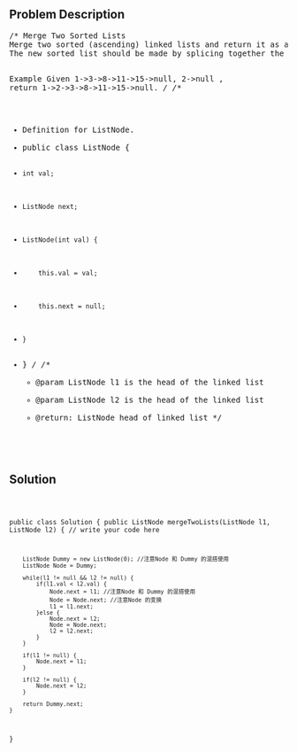 <!--
<style>
  body { font-family: Arial, sans-serif; }
  .container { max-width: 100%; margin: 50px auto; padding: 10px; }
  .comment-block { background-color: #f9f9f9; padding: 10px; border-left: 5px solid #ccc; max-width: 400px; margin: 20px auto; overflow-wrap: break-word; white-space: pre-wrap; }
  .code-block { background-color: #f4f4f4; padding: 10px; border: 1px solid #ddd; max-width: 400px; margin: 20px auto; overflow-wrap: break-word; white-space: pre-wrap; }
</style>
-->

<div class='container'>
<h2>Problem Description</h2>
<div class='comment-block'>
<pre>
/* Merge Two Sorted Lists
Merge two sorted (ascending) linked lists and return it as a new sorted list. 
The new sorted list should be made by splicing together the nodes of the two lists and sorted in ascending order.

Example
Given 1->3->8->11->15->null, 2->null , return 1->2->3->8->11->15->null.
*/
/**
 * Definition for ListNode.
 * public class ListNode {
 *     int val;
 *     ListNode next;
 *     ListNode(int val) {
 *         this.val = val;
 *         this.next = null;
 *     }
 * }
 */ 
    /**
     * @param ListNode l1 is the head of the linked list
     * @param ListNode l2 is the head of the linked list
     * @return: ListNode head of linked list
     */
</pre>
</div>

<h2>Solution</h2>
<div class='code-block'>
<pre><code class='language-java'>

public class Solution {
    public ListNode mergeTwoLists(ListNode l1, ListNode l2) {
        // write your code here

        ListNode Dummy = new ListNode(0); //注意Node 和 Dummy 的混搭使用
        ListNode Node = Dummy;
        
        while(l1 != null && l2 != null) {
            if(l1.val < l2.val) {
                Node.next = l1; //注意Node 和 Dummy 的混搭使用
                Node = Node.next; //注意Node 的变换
                l1 = l1.next;
            }else {
                Node.next = l2;
                Node = Node.next;
                l2 = l2.next;
            }
        }
        
        if(l1 != null) {
            Node.next = l1;
        }
        
        if(l2 != null) {
            Node.next = l2;
        }
        
        return Dummy.next;
    }
}</code></pre>
</div>
</div>

